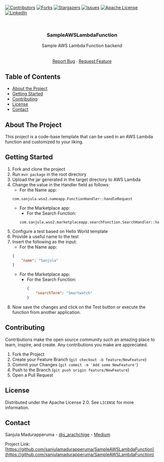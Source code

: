<!-- Project SampleAWSLambdaFunction -->
<!--
*** This README uses markdown "reference style" links for readability.
*** Reference links are enclosed in brackets [ ] instead of parentheses ( ).
*** See the bottom of this document for the declaration of the reference variables
*** for contributors-url, forks-url, etc. This is an optional, concise syntax you may use.
*** https://www.markdownguide.org/basic-syntax/#reference-style-links
-->

[![Contributors][contributors-shield]][contributors-url]
[![Forks][forks-shield]][forks-url]
[![Stargazers][stars-shield]][stars-url]
[![Issues][issues-shield]][issues-url]
[![Apache License][license-shield]][license-url]
[![LinkedIn][linkedin-shield]][linkedin-url]

<!-- PROJECT LOGO -->
<br />
<p align="center">
<!--
  <a href="https://github.com/sanjulamadurapperuma/SampleAWSLambdaFunction">
    <img src="images/logo.png" alt="Logo" width="120" height="120">
  </a>
-->

  <h3 align="center">SampleAWSLambdaFunction</h3>

  <p align="center">
    Sample AWS Lambda Function backend
    <br />
    <!--<a href=""><strong>Explore the docs »</strong></a>-->
    <br />
    <br />
    <!--<a href="https://github.com/sanjulamadurapperuma/SampleAWSLambdaFunction">View Demo</a>-->
    <a href="https://github.com/sanjulamadurapperuma/SampleAWSLambdaFunction/issues">Report Bug</a>
    ·
    <a href="https://github.com/sanjulamadurapperuma/SampleAWSLambdaFunction/issues">Request Feature</a>
  </p>
</p>

<!-- TABLE OF CONTENTS -->

## Table of Contents
- [About the Project](#about-the-project)
- [Getting Started](#getting-started)
- [Contributing](#contributing)
- [License](#license)
- [Contact](#contact)

<!-- ABOUT THE PROJECT -->


## About The Project

This project is a code-base template that can be used in an AWS Lambda function and customized to your liking.

<!--
[![Product Name Screen Shot][product-screenshot]](https://example.com)
-->

<!--
A project to analyze the tags present in StackOverflow and find out the trends and
patterns associated with them. In addition to that, predicting future trends using Machine
Learning.
-->

<!-- GETTING STARTED -->

## Getting Started

1. Fork and clone the project
2. Run `mvn package` in the root directory
3. Upload the jar generated in the target directory to AWS Lambda
4. Change the value in the Handler field as follows:
   - For the Name app: 
    ```text
    com.sanjula.wso2.nameapp.FunctionHandler::handleRequest
    ```
   - For the Marketplace app:
     - For the Search Function:
     ```text
     com.sanjula.wso2.marketplaceapp.searchFunction.SearchHandler::handleRequest  
     ```
5. Configure a test based on Hello World template
6. Provide a useful name to the test
7. Insert the following as the input:
   - For the Name app:
    ```json
    {
        "name": "Sanjula"
    }
    ```
   - For the Marketplace app:
     - For the Search Function:
       ```json
       {
           "searchTerm": "Smartwatch"
       }
       ```
8. Now save the changes and click on the Test button or execute the function from another application.

<!-- CONTRIBUTING -->

## Contributing

Contributions make the open source community such an amazing place to learn, inspire, and create. Any contributions you make are appreciated.

1. Fork the Project
2. Create your Feature Branch (`git checkout -b feature/NewFeature`)
3. Commit your Changes (`git commit -m 'Add some NewFeature'`)
4. Push to the Branch (`git push origin feature/NewFeature`)
5. Open a Pull Request

<!-- LICENSE -->

## License

Distributed under the Apache License 2.0. See `LICENSE` for more information.

<!-- CONTACT -->

## Contact

Sanjula Madurapperuma - [@s_arachchige](https://twitter.com/s_arachchige) - [Medium](https://medium.com/@sanjulamadurapperuma)

Project Link: [https://github.com/sanjulamadurapperuma/SampleAWSLambdaFunction](https://github.com/sanjulamadurapperuma/SampleAWSLambdaFunction)

<!-- MARKDOWN LINKS & IMAGES -->

[contributors-shield]: https://img.shields.io/github/contributors/sanjulamadurapperuma/SampleAWSLambdaFunction.svg?style=flat-square
[contributors-url]: https://github.com/sanjulamadurapperuma/SampleAWSLambdaFunction/graphs/contributors
[forks-shield]: https://img.shields.io/github/forks/sanjulamadurapperuma/SampleAWSLambdaFunction.svg?style=flat-square
[forks-url]: https://github.com/sanjulamadurapperuma/SampleAWSLambdaFunction/network/members
[stars-shield]: https://img.shields.io/github/stars/sanjulamadurapperuma/SampleAWSLambdaFunction.svg?style=flat-square
[stars-url]: https://github.com/sanjulamadurapperuma/SampleAWSLambdaFunction/stargazers
[issues-shield]: https://img.shields.io/github/issues/sanjulamadurapperuma/SampleAWSLambdaFunction.svg?style=flat-square
[issues-url]: https://github.com/sanjulamadurapperuma/SampleAWSLambdaFunction/issues
[license-shield]: https://img.shields.io/github/license/sanjulamadurapperuma/SampleAWSLambdaFunction.svg?style=flat-square
[license-url]: https://github.com/sanjulamadurapperuma/SampleAWSLambdaFunction/blob/master/LICENSE.txt
[linkedin-shield]: https://img.shields.io/badge/-LinkedIn-black.svg?style=flat-square&logo=linkedin&colorB=555
[linkedin-url]: https://www.linkedin.com/in/sanjula-madurapperuma/
